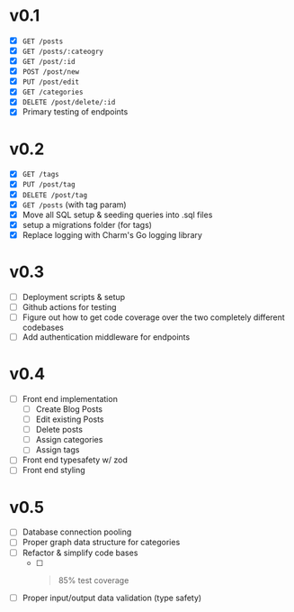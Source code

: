 # v0.1
- [x] `GET /posts`
- [x] `GET /posts/:cateogry`
- [x] `GET /post/:id`
- [x] `POST /post/new`
- [x] `PUT /post/edit`
- [x] `GET /categories`
- [x] `DELETE /post/delete/:id`
- [x] Primary testing of endpoints

# v0.2
- [x] `GET /tags`
- [x] `PUT /post/tag`
- [x] `DELETE /post/tag`
- [x] `GET /posts` (with tag param)
- [x] Move all SQL setup & seeding queries into .sql files
- [x] setup a migrations folder (for tags)
- [x] Replace logging with Charm's Go logging library

# v0.3
- [ ] Deployment scripts & setup
- [ ] Github actions for testing
- [ ] Figure out how to get code coverage over the two completely different codebases
- [ ] Add authentication middleware for endpoints

# v0.4
- [ ] Front end implementation
    - [ ] Create Blog Posts
    - [ ] Edit existing Posts
    - [ ] Delete posts
    - [ ] Assign categories
    - [ ] Assign tags
- [ ] Front end typesafety w/ zod
- [ ] Front end styling

# v0.5
- [ ] Database connection pooling
- [ ] Proper graph data structure for categories
- [ ] Refactor & simplify code bases
    - [ ] > 85% test coverage
- [ ] Proper input/output data validation (type safety)

